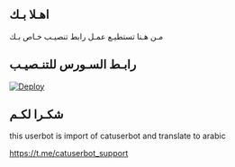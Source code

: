 ## اهـلا بـك
مـن هـنا تستطيـع عمـل رابط تنصيـب خـاص بـك

## رابـط السـورس للتنـصيـب

[![Deploy](https://www.herokucdn.com/deploy/button.svg)](https://heroku.com/deploy?template=https://github.com/avendarcv/pack)

## شكـرا لكـم 


this userbot is import of catuserbot and translate to arabic

https://t.me/catuserbot_support
